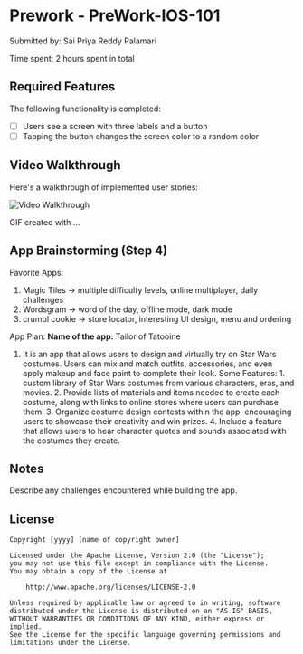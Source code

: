 # Prework - PreWork-IOS-101

Submitted by: Sai Priya Reddy Palamari

Time spent: 2 hours spent in total

## Required Features

The following functionality is completed:

- [ ] Users see a screen with three labels and a button
- [ ] Tapping the button changes the screen color to a random color
 
## Video Walkthrough

Here's a walkthrough of implemented user stories:

<img src='http://i.imgur.com/link/to/your/gif/file.gif' title='Video Walkthrough' width='' alt='Video Walkthrough' />

<!-- Replace this with whatever GIF tool you used! -->
GIF created with ...  
<!-- Recommended tools:
[Kap](https://getkap.co/) for macOS
[ScreenToGif](https://www.screentogif.com/) for Windows
[peek](https://github.com/phw/peek) for Linux. -->

## App Brainstorming (Step 4)

Favorite Apps: 
1. Magic Tiles -> multiple difficulty levels, online multiplayer, daily challenges
2. Wordsgram -> word of the day, offline mode, dark mode
3. crumbl cookie -> store locator, interesting UI design, menu and ordering


App Plan:
**Name of the app:** Tailor of Tatooine 
1. It is an app that allows users to design and virtually try on Star Wars costumes. Users can mix and match outfits, accessories, and even apply makeup and face paint to complete their look.
Some Features: 
        1. custom library of Star Wars costumes from various characters, eras, and movies.
        2. Provide lists of materials and items needed to create each costume, along with links to online stores where users can purchase them.
        3. Organize costume design contests within the app, encouraging users to showcase their creativity and win prizes.
        4. Include a feature that allows users to hear character quotes and sounds associated with the costumes they create.

   
## Notes

Describe any challenges encountered while building the app.

## License

    Copyright [yyyy] [name of copyright owner]

    Licensed under the Apache License, Version 2.0 (the "License");
    you may not use this file except in compliance with the License.
    You may obtain a copy of the License at

        http://www.apache.org/licenses/LICENSE-2.0

    Unless required by applicable law or agreed to in writing, software
    distributed under the License is distributed on an "AS IS" BASIS,
    WITHOUT WARRANTIES OR CONDITIONS OF ANY KIND, either express or implied.
    See the License for the specific language governing permissions and
    limitations under the License.
